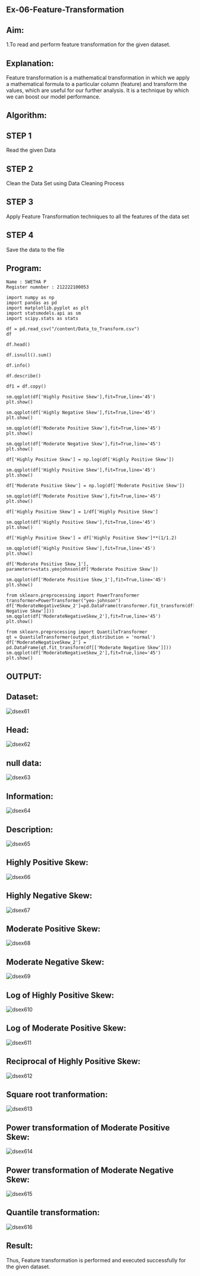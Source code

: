 ## Ex-06-Feature-Transformation
## Aim:
1.To read and perform feature transformation for the given dataset.

## Explanation:
Feature transformation is a mathematical transformation in which we apply a mathematical formula to a particular column (feature) and transform the values, which are useful for our further analysis. It is a technique by which we can boost our model performance.

## Algorithm:
## STEP 1
Read the given Data

## STEP 2
Clean the Data Set using Data Cleaning Process

## STEP 3
Apply Feature Transformation techniques to all the features of the data set

## STEP 4
Save the data to the file

## Program:
```
Name : SWETHA P
Register numnber : 212222100053

import numpy as np
import pandas as pd
import matplotlib.pyplot as plt
import statsmodels.api as sm
import scipy.stats as stats

df = pd.read_csv("/content/Data_to_Transform.csv")
df

df.head()

df.isnull().sum()

df.info()

df.describe()

df1 = df.copy()

sm.qqplot(df['Highly Positive Skew'],fit=True,line='45')
plt.show()

sm.qqplot(df['Highly Negative Skew'],fit=True,line='45')
plt.show()

sm.qqplot(df['Moderate Positive Skew'],fit=True,line='45')
plt.show()

sm.qqplot(df['Moderate Negative Skew'],fit=True,line='45')
plt.show()

df['Highly Positive Skew'] = np.log(df['Highly Positive Skew'])

sm.qqplot(df['Highly Positive Skew'],fit=True,line='45')
plt.show()

df['Moderate Positive Skew'] = np.log(df['Moderate Positive Skew'])

sm.qqplot(df['Moderate Positive Skew'],fit=True,line='45')
plt.show()

df['Highly Positive Skew'] = 1/df['Highly Positive Skew']

sm.qqplot(df['Highly Positive Skew'],fit=True,line='45')
plt.show()

df['Highly Positive Skew'] = df['Highly Positive Skew']**(1/1.2)

sm.qqplot(df['Highly Positive Skew'],fit=True,line='45')
plt.show()

df['Moderate Positive Skew_1'], parameters=stats.yeojohnson(df['Moderate Positive Skew'])

sm.qqplot(df['Moderate Positive Skew_1'],fit=True,line='45')
plt.show()

from sklearn.preprocessing import PowerTransformer
transformer=PowerTransformer("yeo-johnson")
df['ModerateNegativeSkew_2']=pd.DataFrame(transformer.fit_transform(df[['Moderate Negative Skew']]))
sm.qqplot(df['ModerateNegativeSkew_2'],fit=True,line='45')
plt.show()

from sklearn.preprocessing import QuantileTransformer
qt = QuantileTransformer(output_distribution = 'normal')
df['ModerateNegativeSkew_2'] = pd.DataFrame(qt.fit_transform(df[['Moderate Negative Skew']]))
sm.qqplot(df['ModerateNegativeSkew_2'],fit=True,line='45')
plt.show()
```

## OUTPUT:
## Dataset:
![dsex61](https://user-images.githubusercontent.com/120623583/234917720-462e847b-2ea5-43ef-bce7-e338fa5dbd7d.png)

## Head:
![dsex62](https://user-images.githubusercontent.com/120623583/234917796-0802f3fc-d244-4256-9c32-1b612cebf703.png)

## null data:
![dsex63](https://user-images.githubusercontent.com/120623583/234917829-1cf696d4-f94f-44e3-b2d4-2e0f40ce4ced.png)

## Information:
![dsex64](https://user-images.githubusercontent.com/120623583/234917853-b5378822-86fa-4d59-a931-51a993591c89.png)

## Description:
![dsex65](https://user-images.githubusercontent.com/120623583/234917866-0a7a99e0-3aac-43c1-b48c-7195214d058a.png)

## Highly Positive Skew:
![dsex66](https://user-images.githubusercontent.com/120623583/234917957-f94c164f-ff2a-431c-9a93-721441c7926f.png)

## Highly Negative Skew:
![dsex67](https://user-images.githubusercontent.com/120623583/234917984-ab38a36d-724b-4853-b8ee-6c07b2e664e2.png)

## Moderate Positive Skew:
![dsex68](https://user-images.githubusercontent.com/120623583/234918009-4def52ee-beec-446f-b6b3-f30ab19ddea6.png)

## Moderate Negative Skew:
![dsex69](https://user-images.githubusercontent.com/120623583/234918031-21529aa2-5226-444c-9b11-4de4e6e1ee86.png)

## Log of Highly Positive Skew:
![dsex610](https://user-images.githubusercontent.com/120623583/234918064-6c1e84c8-1427-497a-90c3-00d852c73ef4.png)

## Log of Moderate Positive Skew:
![dsex611](https://user-images.githubusercontent.com/120623583/234918270-32c5749f-fd27-44a2-a76b-8a05b1fc4c41.png)

## Reciprocal of Highly Positive Skew:
![dsex612](https://user-images.githubusercontent.com/120623583/234918289-615a08ec-dd77-415c-b9b4-3022b48526a1.png)

## Square root tranformation:
![dsex613](https://user-images.githubusercontent.com/120623583/234918311-136647a6-e41b-4d8e-9d58-d935e5dd62cc.png)

## Power transformation of Moderate Positive Skew:
![dsex614](https://user-images.githubusercontent.com/120623583/234918351-062dada3-6f4a-437c-a37c-a94ba0b5630e.png)

## Power transformation of Moderate Negative Skew:
![dsex615](https://user-images.githubusercontent.com/120623583/234918389-f8f3fb09-4ebd-4817-9265-0207eb00b0d1.png)

## Quantile transformation:
![dsex616](https://user-images.githubusercontent.com/120623583/234920891-98126916-c467-40fa-a6e7-43df2a0e4fcd.png)

## Result:
Thus, Feature transformation is performed and executed successfully for the given dataset.
    
    
    
    
    
    
    
    
